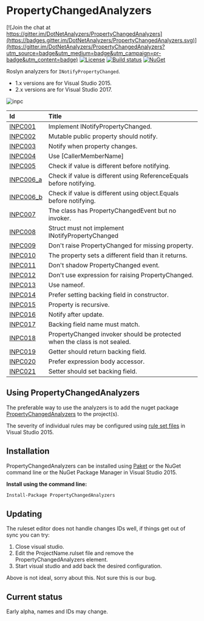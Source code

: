 # PropertyChangedAnalyzers

[![Join the chat at https://gitter.im/DotNetAnalyzers/PropertyChangedAnalyzers](https://badges.gitter.im/DotNetAnalyzers/PropertyChangedAnalyzers.svg)](https://gitter.im/DotNetAnalyzers/PropertyChangedAnalyzers?utm_source=badge&utm_medium=badge&utm_campaign=pr-badge&utm_content=badge)
[![License](https://img.shields.io/badge/license-MIT-blue.svg)](LICENSE)
[![Build status](https://ci.appveyor.com/api/projects/status/0d5ipb8hm82eiqmi/branch/master?svg=true)](https://ci.appveyor.com/project/JohanLarsson/propertychangedanalyzers/branch/master)
[![NuGet](https://img.shields.io/nuget/v/PropertyChangedAnalyzers.svg)](https://www.nuget.org/packages/PropertyChangedAnalyzers/)

Roslyn analyzers for `INotifyPropertyChanged`.
* 1.x versions are for Visual Studio 2015.
* 2.x versions are for Visual Studio 2017.

![inpc](https://user-images.githubusercontent.com/1640096/33793418-2345625c-dcb8-11e7-9170-a5c0e778abc9.gif)

| Id       | Title
| :--      | :--
| [INPC001](https://github.com/DotNetAnalyzers/PropertyChangedAnalyzers/tree/master/documentation/INPC001.md)| Implement INotifyPropertyChanged.
| [INPC002](https://github.com/DotNetAnalyzers/PropertyChangedAnalyzers/tree/master/documentation/INPC002.md)| Mutable public property should notify.
| [INPC003](https://github.com/DotNetAnalyzers/PropertyChangedAnalyzers/tree/master/documentation/INPC003.md)| Notify when property changes.
| [INPC004](https://github.com/DotNetAnalyzers/PropertyChangedAnalyzers/tree/master/documentation/INPC004.md)| Use [CallerMemberName]
| [INPC005](https://github.com/DotNetAnalyzers/PropertyChangedAnalyzers/tree/master/documentation/INPC005.md)| Check if value is different before notifying.
| [INPC006_a](https://github.com/DotNetAnalyzers/PropertyChangedAnalyzers/tree/master/documentation/INPC006_a.md)| Check if value is different using ReferenceEquals before notifying.
| [INPC006_b](https://github.com/DotNetAnalyzers/PropertyChangedAnalyzers/tree/master/documentation/INPC006_b.md)| Check if value is different using object.Equals before notifying.
| [INPC007](https://github.com/DotNetAnalyzers/PropertyChangedAnalyzers/tree/master/documentation/INPC007.md)| The class has PropertyChangedEvent but no invoker.
| [INPC008](https://github.com/DotNetAnalyzers/PropertyChangedAnalyzers/tree/master/documentation/INPC008.md)| Struct must not implement INotifyPropertyChanged
| [INPC009](https://github.com/DotNetAnalyzers/PropertyChangedAnalyzers/tree/master/documentation/INPC009.md)| Don't raise PropertyChanged for missing property.
| [INPC010](https://github.com/DotNetAnalyzers/PropertyChangedAnalyzers/tree/master/documentation/INPC010.md)| The property sets a different field than it returns.
| [INPC011](https://github.com/DotNetAnalyzers/PropertyChangedAnalyzers/tree/master/documentation/INPC011.md)| Don't shadow PropertyChanged event.
| [INPC012](https://github.com/DotNetAnalyzers/PropertyChangedAnalyzers/tree/master/documentation/INPC012.md)| Don't use expression for raising PropertyChanged.
| [INPC013](https://github.com/DotNetAnalyzers/PropertyChangedAnalyzers/tree/master/documentation/INPC013.md)| Use nameof.
| [INPC014](https://github.com/DotNetAnalyzers/PropertyChangedAnalyzers/tree/master/documentation/INPC014.md)| Prefer setting backing field in constructor.
| [INPC015](https://github.com/DotNetAnalyzers/PropertyChangedAnalyzers/tree/master/documentation/INPC015.md)| Property is recursive.
| [INPC016](https://github.com/DotNetAnalyzers/PropertyChangedAnalyzers/tree/master/documentation/INPC016.md)| Notify after update.
| [INPC017](https://github.com/DotNetAnalyzers/PropertyChangedAnalyzers/tree/master/documentation/INPC017.md)| Backing field name must match.
| [INPC018](https://github.com/DotNetAnalyzers/PropertyChangedAnalyzers/tree/master/documentation/INPC018.md)| PropertyChanged invoker should be protected when the class is not sealed.
| [INPC019](https://github.com/DotNetAnalyzers/PropertyChangedAnalyzers/tree/master/documentation/INPC019.md)| Getter should return backing field.
| [INPC020](https://github.com/DotNetAnalyzers/PropertyChangedAnalyzers/tree/master/documentation/INPC020.md)| Prefer expression body accessor.
| [INPC021](https://github.com/DotNetAnalyzers/PropertyChangedAnalyzers/tree/master/documentation/INPC021.md)| Setter should set backing field.

## Using PropertyChangedAnalyzers

The preferable way to use the analyzers is to add the nuget package [PropertyChangedAnalyzers](https://www.nuget.org/packages/PropertyChangedAnalyzers/)
to the project(s).

The severity of individual rules may be configured using [rule set files](https://msdn.microsoft.com/en-us/library/dd264996.aspx)
in Visual Studio 2015.

## Installation

PropertyChangedAnalyzers can be installed using [Paket](https://fsprojects.github.io/Paket/) or the NuGet command line or the NuGet Package Manager in Visual Studio 2015.


**Install using the command line:**
```bash
Install-Package PropertyChangedAnalyzers
```

## Updating

The ruleset editor does not handle changes IDs well, if things get out of sync you can try:

1) Close visual studio.
2) Edit the ProjectName.rulset file and remove the PropertyChangedAnalyzers element.
3) Start visual studio and add back the desired configuration.

Above is not ideal, sorry about this. Not sure this is our bug.


## Current status

Early alpha, names and IDs may change.
